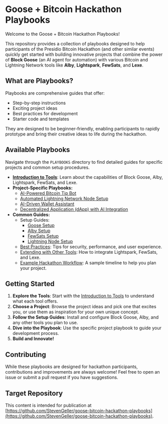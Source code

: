 # Goose + Bitcoin Hackathon Playbooks

Welcome to the Goose + Bitcoin Hackathon Playbooks!

This repository provides a collection of playbooks designed to help participants of the Presidio Bitcoin Hackathon (and other similar events) quickly get started with building innovative projects that combine the power of **Block Goose** (an AI agent for automation) with various Bitcoin and Lightning Network tools like **Alby**, **Lightspark**, **FewSats**, and **Lexe**.

## What are Playbooks?

Playbooks are comprehensive guides that offer:
*   Step-by-step instructions
*   Exciting project ideas
*   Best practices for development
*   Starter code and templates

They are designed to be beginner-friendly, enabling participants to rapidly prototype and bring their creative ideas to life during the hackathon.

## Available Playbooks

Navigate through the `PLAYBOOKS` directory to find detailed guides for specific projects and common setup procedures.

*   **[Introduction to Tools](./PLAYBOOKS/00-Introduction-to-Tools/README.md)**: Learn about the capabilities of Block Goose, Alby, Lightspark, FewSats, and Lexe.
*   **Project-Specific Playbooks:**
    *   [AI-Powered Bitcoin Tip Bot](./PLAYBOOKS/01-AI-Powered-Bitcoin-Tip-Bot/README.md)
    *   [Automated Lightning Network Node Setup](./PLAYBOOKS/02-Automated-Lightning-Node-Setup/README.md)
    *   [AI-Driven Wallet Assistant](./PLAYBOOKS/03-AI-Driven-Wallet-Assistant/README.md)
    *   [Decentralized Application (dApp) with AI Integration](./PLAYBOOKS/04-Decentralized-Application-with-AI-Integration/README.md)
*   **Common Guides:**
    *   Setup Guides:
        *   [Goose Setup](./PLAYBOOKS/COMMON/Setup-Guides/Goose-Setup.md)
        *   [Alby Setup](./PLAYBOOKS/COMMON/Setup-Guides/Alby-Setup.md)
        *   [FewSats Setup](./PLAYBOOKS/COMMON/Setup-Guides/FewSats-Setup.md)
        *   [Lightning Node Setup](./PLAYBOOKS/COMMON/Setup-Guides/Lightning-Node-Setup.md)
    *   [Best Practices](./PLAYBOOKS/COMMON/Best-Practices.md): Tips for security, performance, and user experience.
    *   [Extending with Other Tools](./PLAYBOOKS/COMMON/Extending-with-Other-Tools.md): How to integrate Lightspark, FewSats, and Lexe.
    *   [Example Hackathon Workflow](./PLAYBOOKS/COMMON/Hackathon-Workflow-Example.md): A sample timeline to help you plan your project.

## Getting Started

1.  **Explore the Tools**: Start with the [Introduction to Tools](./PLAYBOOKS/00-Introduction-to-Tools/README.md) to understand what each tool offers.
2.  **Choose a Project**: Browse the project ideas and pick one that excites you, or use them as inspiration for your own unique concept.
3.  **Follow the Setup Guides**: Install and configure Block Goose, Alby, and any other tools you plan to use.
4.  **Dive into the Playbook**: Use the specific project playbook to guide your development process.
5.  **Build and Innovate!**

## Contributing

While these playbooks are designed for hackathon participants, contributions and improvements are always welcome! Feel free to open an issue or submit a pull request if you have suggestions.

## Target Repository

This content is intended for publication at [https://github.com/StevenGeller/goose-bitcoin-hackathon-playbooks](https://github.com/StevenGeller/goose-bitcoin-hackathon-playbooks).
